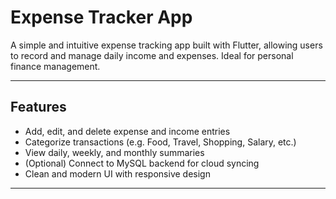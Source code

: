 # Expense Tracker App

A simple and intuitive expense tracking app built with Flutter, allowing users to record and manage daily income and expenses. Ideal for personal finance management.

---

## Features

- Add, edit, and delete expense and income entries
- Categorize transactions (e.g. Food, Travel, Shopping, Salary, etc.)
- View daily, weekly, and monthly summaries
- (Optional) Connect to MySQL backend for cloud syncing
- Clean and modern UI with responsive design

---